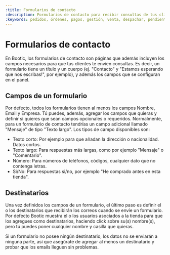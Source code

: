 ```yaml
---
:title: Formularios de contacto
:description: Formularios de contacto para recibir consultas de tus clientes.
:keywords: pedidos, órdenes, pagos, gestión, venta, despachar, pendiente, cerrada
---
```


# Formularios de contacto

En Bootic, los formularios de contacto son páginas que además incluyen los campos necesarios para que tus clientes te envíen consultas. Es decir, un formulario tiene un título y un cuerpo (ej. "Contacto" y "Estamos esperando que nos escribas!", por ejemplo), y además los campos que se configuran en el panel.

## Campos de un formulario

Por defecto, todos los formularios tienen al menos los campos Nombre, Email y Empresa. Tú puedes, además, agregar los campos que quieras y definir si quieres que sean campos opcionales o requeridos. Normalmente, para un formulario de contacto tendrías un campo adicional llamado "Mensaje" de tipo "Texto largo". Los tipos de campo disponibles son:

 - Texto corto: Por ejemplo para que añadan la dirección o nacionalidad. Datos cortos.
 - Texto largo: Para respuestas más largas, como por ejemplo "Mensaje" o "Comentario".
 - Número: Para números de teléfonos, códigos, cualquier dato que no contenga letras.
 - Si/No: Para respuestas si/no, por ejemplo "He comprado antes en esta tienda".

## Destinatarios

Una vez definidos los campos de un formulario, el último paso es definir el o los destinatarios que recibirán los correos cuando se envíe un formulario. Por defecto Bootic muestra el o los usuarios asociados a la tienda para que los agregues como destinatarios, haciendo click sobre su(s) nombre(s), pero tú puedes poner cualquier nombre y casilla que quieras.

<div class="tip">
Si un formulario no posee ningún destinatario, los datos no se enviarán a ninguna parte, así que asegúrate de agregar al menos un destinatario y probar que los emails lleguen sin problemas.</div>
